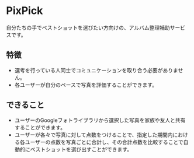 # PixPick
自分たちの手でベストショットを選びたい方向けの、アルバム整理補助サービスです。
## 特徴
- 選考を行っている人同士でコミュニケーションを取り合う必要がありません。
- 各ユーザーが自分のペースで写真を評価することができます。

## できること
- ユーザーのGoogleフォトライブラリから選択した写真を家族や友人と共有することができます。
- ユーザーが各々で写真に対して点数をつけることで、指定した期間内における各ユーザーの点数を写真ごとに合計し、その合計点数を比較することで自動的にベストショットを選び出すことができます。
